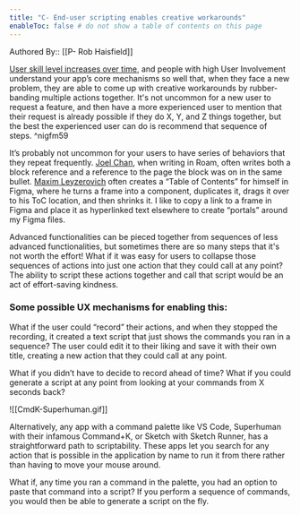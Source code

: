 ```yaml
---
title: "C- End-user scripting enables creative workarounds"
enableToc: false # do not show a table of contents on this page
---
```


Authored By:: [[P- Rob Haisfield]]

[User skill level increases over time](https://robhaisfield.com/notes/user-skill-level-increases-over-time), and people with high User Involvement understand your app’s core mechanisms so well that, when they face a new problem, they are able to come up with creative workarounds by rubber-banding multiple actions together. It's not uncommon for a new user to request a feature, and then have a more experienced user to mention that their request is already possible if they do X, Y, and Z things together, but the best the experienced user can do is recommend that sequence of steps. ^nigfm59

It’s probably not uncommon for your users to have series of behaviors that they repeat frequently. [Joel Chan](https://twitter.com/JoelChan86), when writing in Roam, often writes both a block reference and a reference to the page the block was on in the same bullet. [Maxim Leyzerovich](https://twitter.com/round) often creates a “Table of Contents” for himself in Figma, where he turns a frame into a component, duplicates it, drags it over to his ToC location, and then shrinks it. I like to copy a link to a frame in Figma and place it as hyperlinked text elsewhere to create “portals” around my Figma files.

Advanced functionalities can be pieced together from sequences of less advanced functionalities, but sometimes there are so many steps that it's not worth the effort! What if it was easy for users to collapse those sequences of actions into just one action that they could call at any point? The ability to script these actions together and call that script would be an act of effort-saving kindness.

### Some possible UX mechanisms for enabling this:

What if the user could “record” their actions, and when they stopped the recording, it created a text script that just shows the commands you ran in a sequence? The user could edit it to their liking and save it with their own title, creating a new action that they could call at any point.

What if you didn’t have to decide to record ahead of time? What if you could generate a script at any point from looking at your commands from X seconds back?

![[CmdK-Superhuman.gif]]

Alternatively, any app with a command palette like VS Code, Superhuman with their infamous Command+K, or Sketch with Sketch Runner, has a straightforward path to scriptability. These apps let you search for any action that is possible in the application by name to run it from there rather than having to move your mouse around.

What if, any time you ran a command in the palette, you had an option to paste that command into a script? If you perform a sequence of commands, you would then be able to generate a script on the fly.